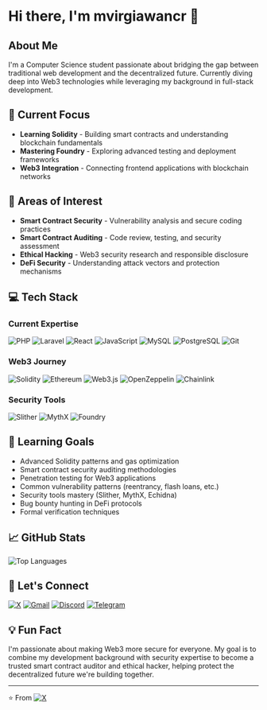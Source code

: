 # Hi there, I'm mvirgiawancr 👋

## About Me
I'm a Computer Science student passionate about bridging the gap between traditional web development and the decentralized future. Currently diving deep into Web3 technologies while leveraging my background in full-stack development.

## 🚀 Current Focus
- **Learning Solidity** - Building smart contracts and understanding blockchain fundamentals
- **Mastering Foundry** - Exploring advanced testing and deployment frameworks
- **Web3 Integration** - Connecting frontend applications with blockchain networks

## 🎯 Areas of Interest
- **Smart Contract Security** - Vulnerability analysis and secure coding practices
- **Smart Contract Auditing** - Code review, testing, and security assessment
- **Ethical Hacking** - Web3 security research and responsible disclosure
- **DeFi Security** - Understanding attack vectors and protection mechanisms

## 💻 Tech Stack

### Current Expertise
![PHP](https://img.shields.io/badge/PHP-777BB4?style=for-the-badge&logo=php&logoColor=white)
![Laravel](https://img.shields.io/badge/Laravel-FF2D20?style=for-the-badge&logo=laravel&logoColor=white)
![React](https://img.shields.io/badge/React-20232A?style=for-the-badge&logo=react&logoColor=61DAFB)
![JavaScript](https://img.shields.io/badge/JavaScript-F7DF1E?style=for-the-badge&logo=javascript&logoColor=black)
![MySQL](https://img.shields.io/badge/MySQL-005C84?style=for-the-badge&logo=mysql&logoColor=white)
![PostgreSQL](https://img.shields.io/badge/PostgreSQL-316192?style=for-the-badge&logo=postgresql&logoColor=white)
![Git](https://img.shields.io/badge/Git-F05032?style=for-the-badge&logo=git&logoColor=white)

### Web3 Journey
![Solidity](https://img.shields.io/badge/Solidity-363636?style=for-the-badge&logo=solidity&logoColor=white)
![Ethereum](https://img.shields.io/badge/Ethereum-3C3C3D?style=for-the-badge&logo=ethereum&logoColor=white)
![Web3.js](https://img.shields.io/badge/Web3.js-F16822?style=for-the-badge&logo=web3.js&logoColor=white)
![OpenZeppelin](https://img.shields.io/badge/OpenZeppelin-4E5EE4?style=for-the-badge&logo=openzeppelin&logoColor=white)
![Chainlink](https://img.shields.io/badge/Chainlink-375BD2?style=for-the-badge&logo=chainlink&logoColor=white)

### Security Tools
![Slither](https://img.shields.io/badge/Slither-FF6B6B?style=for-the-badge&logo=python&logoColor=white)
![MythX](https://img.shields.io/badge/MythX-000000?style=for-the-badge&logo=ethereum&logoColor=white)
![Foundry](https://img.shields.io/badge/Foundry-000000?style=for-the-badge&logo=foundry&logoColor=white)

## 🌱 Learning Goals
- Advanced Solidity patterns and gas optimization
- Smart contract security auditing methodologies
- Penetration testing for Web3 applications
- Common vulnerability patterns (reentrancy, flash loans, etc.)
- Security tools mastery (Slither, MythX, Echidna)
- Bug bounty hunting in DeFi protocols
- Formal verification techniques

## 📈 GitHub Stats
![Top Languages](https://github-readme-stats.vercel.app/api/top-langs/?username=mvirgiawancr&layout=compact&theme=radical)

## 🤝 Let's Connect
[![X](https://img.shields.io/badge/X-000000?style=for-the-badge&logo=x&logoColor=white)](https://x.com/mvirgiawancr)
[![Gmail](https://img.shields.io/badge/Gmail-D14836?style=for-the-badge&logo=gmail&logoColor=white)](mailto:mochvirgiawancr@gmail.com)
[![Discord](https://img.shields.io/badge/Discord-7289DA?style=for-the-badge&logo=discord&logoColor=white)](https://discord.gg/mvirgiawancr)
[![Telegram](https://img.shields.io/badge/Telegram-2CA5E0?style=for-the-badge&logo=telegram&logoColor=white)](https://t.me/virgiiizz)

## 💡 Fun Fact
I'm passionate about making Web3 more secure for everyone. My goal is to combine my development background with security expertise to become a trusted smart contract auditor and ethical hacker, helping protect the decentralized future we're building together.

---
⭐️ From [![X](https://img.shields.io/badge/Github-000000?style=for-the-badge&logo=x&logoColor=white)](https://github.com/mvirgiawancr)
